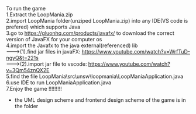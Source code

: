 To run the game
<br />
1.Extract the LoopMania.zip
<br />
2.import LoopMania folder(unziped LoopMania.zip) into any IDE(VS code is prefered) which supports Java
<br />
3.go to https://gluonhq.com/products/javafx/ to download the correct version of JavaFX for your computer os
<br />
4.import the Javafx to the java external(referenced) lib
<br />
--->(1).find jar files in javaFX: https://www.youtube.com/watch?v=WrfTuD-ngyQ&t=221s
    <br />
--->(2).import jar file to vscode: https://www.youtube.com/watch?v=3Qm54znQX2E
    <br />
5.find the file LoopMania\src\unsw\loopmania\LoopManiaApplication.java
<br />
6.use IDE to run LoopManiaApplication.java
<br />
7.Enjoy the game !!!!!!!!!
<br />
* the UML design scheme and frontend design scheme of the game is in the folder 
